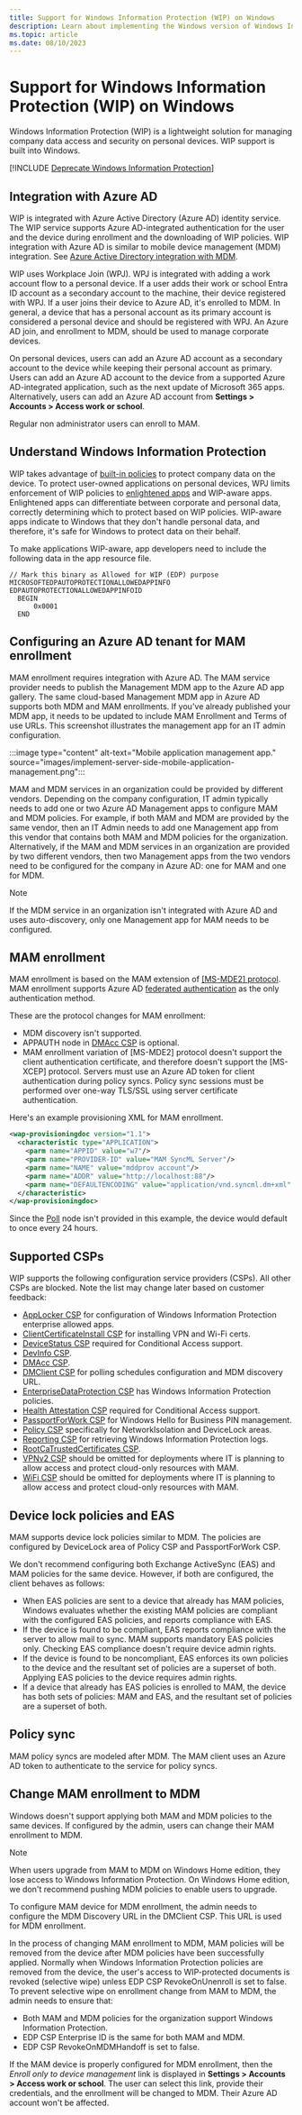 ```yaml
---
title: Support for Windows Information Protection (WIP) on Windows
description: Learn about implementing the Windows version of Windows Information Protection (WIP), which is a lightweight solution for managing company data access and security on personal devices.
ms.topic: article
ms.date: 08/10/2023
---
```


# Support for Windows Information Protection (WIP) on Windows

Windows Information Protection (WIP) is a lightweight solution for managing company data access and security on personal devices. WIP support is built into Windows.

[!INCLUDE [Deprecate Windows Information Protection](../security/information-protection/windows-information-protection/includes/wip-deprecation.md)]

## Integration with Azure AD

WIP is integrated with Azure Active Directory (Azure AD) identity service. The WIP service supports Azure AD-integrated authentication for the user and the device during enrollment and the downloading of WIP policies. WIP integration with Azure AD is similar to mobile device management (MDM) integration. See [Azure Active Directory integration with MDM](azure-active-directory-integration-with-mdm.md).

WIP uses Workplace Join (WPJ). WPJ is integrated with adding a work account flow to a personal device. If a user adds their work or school Entra ID account as a secondary account to the machine, their device registered with WPJ. If a user joins their device to Azure AD, it's enrolled to MDM. In general, a device that has a personal account as its primary account is considered a personal device and should be registered with WPJ. An Azure AD join, and enrollment to MDM, should be used to manage corporate devices.

On personal devices, users can add an Azure AD account as a secondary account to the device while keeping their personal account as primary. Users can add an Azure AD account to the device from a supported Azure AD-integrated application, such as the next update of Microsoft 365 apps. Alternatively, users can add an Azure AD account from **Settings > Accounts > Access work or school**.

Regular non administrator users can enroll to MAM.

## Understand Windows Information Protection

WIP takes advantage of [built-in policies](/windows/security/information-protection/windows-information-protection/protect-enterprise-data-using-wip) to protect company data on the device. To protect user-owned applications on personal devices, WPJ limits enforcement of WIP policies to [enlightened apps](/windows/security/information-protection/windows-information-protection/enlightened-microsoft-apps-and-wip) and WIP-aware apps. Enlightened apps can differentiate between corporate and personal data, correctly determining which to protect based on WIP policies. WIP-aware apps indicate to Windows that they don't handle personal data, and therefore, it's safe for Windows to protect data on their behalf.

To make applications WIP-aware, app developers need to include the following data in the app resource file.

``` syntax
// Mark this binary as Allowed for WIP (EDP) purpose
MICROSOFTEDPAUTOPROTECTIONALLOWEDAPPINFO EDPAUTOPROTECTIONALLOWEDAPPINFOID
  BEGIN
      0x0001
  END
```

## Configuring an Azure AD tenant for MAM enrollment

MAM enrollment requires integration with Azure AD. The MAM service provider needs to publish the Management MDM app to the Azure AD app gallery. The same cloud-based Management MDM app in Azure AD supports both MDM and MAM enrollments. If you've already published your MDM app, it needs to be updated to include MAM Enrollment and Terms of use URLs. This screenshot illustrates the management app for an IT admin configuration.

:::image type="content" alt-text="Mobile application management app." source="images/implement-server-side-mobile-application-management.png":::

MAM and MDM services in an organization could be provided by different vendors. Depending on the company configuration, IT admin typically needs to add one or two Azure AD Management apps to configure MAM and MDM policies. For example, if both MAM and MDM are provided by the same vendor, then an IT Admin needs to add one Management app from this vendor that contains both MAM and MDM policies for the organization. Alternatively, if the MAM and MDM services in an organization are provided by two different vendors, then two Management apps from the two vendors need to be configured for the company in Azure AD: one for MAM and one for MDM.

> [!NOTE]
> If the MDM service in an organization isn't integrated with Azure AD and uses auto-discovery, only one Management app for MAM needs to be configured.

## MAM enrollment

MAM enrollment is based on the MAM extension of [[MS-MDE2] protocol](/openspecs/windows_protocols/ms-mde2/4d7eadd5-3951-4f1c-8159-c39e07cbe692). MAM enrollment supports Azure AD [federated authentication](federated-authentication-device-enrollment.md) as the only authentication method.

These are the protocol changes for MAM enrollment:

- MDM discovery isn't supported.
- APPAUTH node in [DMAcc CSP](mdm/dmacc-csp.md) is optional.
- MAM enrollment variation of [MS-MDE2] protocol doesn't support the client authentication certificate, and therefore doesn't support the [MS-XCEP] protocol. Servers must use an Azure AD token for client authentication during policy syncs. Policy sync sessions must be performed over one-way TLS/SSL using server certificate authentication.

Here's an example provisioning XML for MAM enrollment.

```xml
<wap-provisioningdoc version="1.1">
  <characteristic type="APPLICATION">
    <parm name="APPID" value="w7"/>
    <parm name="PROVIDER-ID" value="MAM SyncML Server"/>
    <parm name="NAME" value="mddprov account"/>
    <parm name="ADDR" value="http://localhost:88"/>
    <parm name="DEFAULTENCODING" value="application/vnd.syncml.dm+xml" />
  </characteristic>
</wap-provisioningdoc>
```

Since the [Poll](mdm/dmclient-csp.md#deviceproviderprovideridpoll) node isn't provided in this example, the device would default to once every 24 hours.

## Supported CSPs

WIP supports the following configuration service providers (CSPs). All other CSPs are blocked. Note the list may change later based on customer feedback:

- [AppLocker CSP](mdm/applocker-csp.md) for configuration of Windows Information Protection enterprise allowed apps.
- [ClientCertificateInstall CSP](mdm/clientcertificateinstall-csp.md) for installing VPN and Wi-Fi certs.
- [DeviceStatus CSP](mdm/devicestatus-csp.md) required for Conditional Access support.
- [DevInfo CSP](mdm/devinfo-csp.md).
- [DMAcc CSP](mdm/dmacc-csp.md).
- [DMClient CSP](mdm/dmclient-csp.md) for polling schedules configuration and MDM discovery URL.
- [EnterpriseDataProtection CSP](mdm/enterprisedataprotection-csp.md) has Windows Information Protection policies.
- [Health Attestation CSP](mdm/healthattestation-csp.md) required for Conditional Access support.
- [PassportForWork CSP](mdm/passportforwork-csp.md) for Windows Hello for Business PIN management.
- [Policy CSP](mdm/policy-configuration-service-provider.md) specifically for NetworkIsolation and DeviceLock areas.
- [Reporting CSP](mdm/reporting-csp.md) for retrieving Windows Information Protection logs.
- [RootCaTrustedCertificates CSP](mdm/rootcacertificates-csp.md).
- [VPNv2 CSP](mdm/vpnv2-csp.md) should be omitted for deployments where IT is planning to allow access and protect cloud-only resources with MAM.
- [WiFi CSP](mdm/wifi-csp.md) should be omitted for deployments where IT is planning to allow access and protect cloud-only resources with MAM.

## Device lock policies and EAS

MAM supports device lock policies similar to MDM. The policies are configured by DeviceLock area of Policy CSP and PassportForWork CSP.

We don't recommend configuring both Exchange ActiveSync (EAS) and MAM policies for the same device. However, if both are configured, the client behaves as follows:

- When EAS policies are sent to a device that already has MAM policies, Windows evaluates whether the existing MAM policies are compliant with the configured EAS policies, and reports compliance with EAS.
- If the device is found to be compliant, EAS reports compliance with the server to allow mail to sync. MAM supports mandatory EAS policies only. Checking EAS compliance doesn't require device admin rights.
- If the device is found to be noncompliant, EAS enforces its own policies to the device and the resultant set of policies are a superset of both. Applying EAS policies to the device requires admin rights.
- If a device that already has EAS policies is enrolled to MAM, the device has both sets of policies: MAM and EAS, and the resultant set of policies are a superset of both.

## Policy sync

MAM policy syncs are modeled after MDM. The MAM client uses an Azure AD token to authenticate to the service for policy syncs.

## Change MAM enrollment to MDM

Windows doesn't support applying both MAM and MDM policies to the same devices. If configured by the admin, users can change their MAM enrollment to MDM.

> [!NOTE]
> When users upgrade from MAM to MDM on Windows Home edition, they lose access to Windows Information Protection. On Windows Home edition, we don't recommend pushing MDM policies to enable users to upgrade.

To configure MAM device for MDM enrollment, the admin needs to configure the MDM Discovery URL in the DMClient CSP. This URL is used for MDM enrollment.

In the process of changing MAM enrollment to MDM, MAM policies will be removed from the device after MDM policies have been successfully applied. Normally when Windows Information Protection policies are removed from the device, the user's access to WIP-protected documents is revoked (selective wipe) unless EDP CSP RevokeOnUnenroll is set to false. To prevent selective wipe on enrollment change from MAM to MDM, the admin needs to ensure that:

- Both MAM and MDM policies for the organization support Windows Information Protection.
- EDP CSP Enterprise ID is the same for both MAM and MDM.
- EDP CSP RevokeOnMDMHandoff is set to false.

If the MAM device is properly configured for MDM enrollment, then the *Enroll only to device management* link is displayed in **Settings > Accounts > Access work or school**. The user can select this link, provide their credentials, and the enrollment will be changed to MDM. Their Azure AD account won't be affected.
